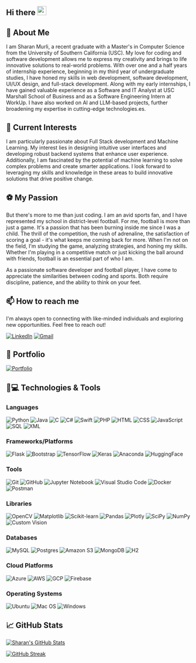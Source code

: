 ## Hi there <img src="https://media.giphy.com/media/hvRJCLFzcasrR4ia7z/giphy.gif" width="25px"></a>

<!--
**sharanmurli/sharanmurli** is a ✨ _special_ ✨ repository because its `README.md` (this file) appears on your GitHub profile.

Here are some ideas to get you started:

- 🔭 I’m currently working on ...
- 🌱 I’m currently learning ...
- 👯 I’m looking to collaborate on ...
- 🤔 I’m looking for help with ...
- 💬 Ask me about ...
- 📫 How to reach me: ...
- 😄 Pronouns: ...
- ⚡ Fun fact: ...
-->
## 🚀 About Me

I am Sharan Murli, a recent graduate with a Master's in Computer Science from the University of Southern California (USC). My love for coding and software development allows me to express my creativity and brings to life innovative solutions to real-world problems. With over one and a half years of internship experience, beginning in my third year of undergraduate studies, I have honed my skills in web development, software development, UI/UX design, and full-stack development. Along with my early internships, I have gained valuable experience as a Software and IT Analyst at USC Marshall School of Business and as a Software Engineering Intern at WorkUp. I have also worked on AI and LLM-based projects, further broadening my expertise in cutting-edge technologies.es.

## 🌟 Current Interests

I am particularly passionate about Full Stack development and Machine Learning. My interest lies in designing intuitive user interfaces and developing robust backend systems that enhance user experience. Additionally, I am fascinated by the potential of machine learning to solve complex problems and create smarter applications. I look forward to leveraging my skills and knowledge in these areas to build innovative solutions that drive positive change.

## ⚽ My Passion

But there's more to me than just coding. I am an avid sports fan, and I have represented my school in district-level football. For me, football is more than just a game. It's a passion that has been burning inside me since I was a child. The thrill of the competition, the rush of adrenaline, the satisfaction of scoring a goal - it's what keeps me coming back for more. When I'm not on the field, I'm studying the game, analyzing strategies, and honing my skills. Whether I'm playing in a competitive match or just kicking the ball around with friends, football is an essential part of who I am. 

As a passionate software developer and football player, I have come to appreciate the similarities between coding and sports. Both require discipline, patience, and the ability to think on your feet.

## 📫 How to reach me
I'm always open to connecting with like-minded individuals and exploring new opportunities. Feel free to reach out!

[![LinkedIn](https://img.shields.io/badge/LinkedIn-0077B5?style=for-the-badge&logo=linkedin&logoColor=white)](https://www.linkedin.com/in/sharan-murli)
[![Gmail](https://img.shields.io/badge/Gmail-D14836?style=for-the-badge&logo=gmail&logoColor=white)](mailto:murli@usc.edu)

## 💼 Portfolio
[![Portfolio](https://img.shields.io/badge/Portfolio-FF5722?style=for-the-badge&logo=web&logoColor=white)](https://sharanmurli.github.io/portfolio/)

## 🚀💻 Technologies & Tools

### Languages
![Python](https://img.shields.io/badge/python-3670A0?style=for-the-badge&logo=python&logoColor=ffdd54)
![Java](https://img.shields.io/badge/Java-ED8B00?style=for-the-badge&logo=java&logoColor=white)
![C](https://img.shields.io/badge/C-00599C?style=for-the-badge&logo=c&logoColor=white)
![C#](https://img.shields.io/badge/C%23-239120?style=for-the-badge&logo=c-sharp&logoColor=white)
![Swift](https://img.shields.io/badge/Swift-FA7343?style=for-the-badge&logo=swift&logoColor=white)
![PHP](https://img.shields.io/badge/PHP-777BB4?style=for-the-badge&logo=php&logoColor=white)
![HTML](https://img.shields.io/badge/HTML-239120?style=for-the-badge&logo=html5&logoColor=white)
![CSS](https://img.shields.io/badge/CSS-239120?&style=for-the-badge&logo=css3&logoColor=white)
![JavaScript](https://img.shields.io/badge/javascript-%23323330.svg?style=for-the-badge&logo=javascript&logoColor=%23F7DF1E)
![SQL](https://img.shields.io/badge/SQL-003B57?style=for-the-badge&logo=sql&logoColor=white)
![XML](https://img.shields.io/badge/XML-FF6600?style=for-the-badge&logo=xml&logoColor=white)

### Frameworks/Platforms
![Flask](https://img.shields.io/badge/Flask-000000?style=for-the-badge&logo=flask&logoColor=white)
![Bootstrap](https://img.shields.io/badge/bootstrap-%23563D7C.svg?style=for-the-badge&logo=bootstrap&logoColor=white)
![TensorFlow](https://img.shields.io/badge/TensorFlow-%23FF6F00.svg?style=for-the-badge&logo=TensorFlow&logoColor=white)
![Keras](https://img.shields.io/badge/Keras-%23D00000.svg?style=for-the-badge&logo=Keras&logoColor=white)
![Anaconda](https://img.shields.io/badge/Anaconda-%2344A833.svg?style=for-the-badge&logo=anaconda&logoColor=white)
![HuggingFace](https://img.shields.io/badge/HuggingFace-FFD43B?style=for-the-badge&logo=huggingface&logoColor=white)

### Tools
![Git](https://img.shields.io/badge/git-%23F05033.svg?style=for-the-badge&logo=git&logoColor=white)
![GitHub](https://img.shields.io/badge/github-%23121011.svg?style=for-the-badge&logo=github&logoColor=white)
![Jupyter Notebook](https://img.shields.io/badge/jupyter-%23FA0F00.svg?style=for-the-badge&logo=jupyter&logoColor=white)
![Visual Studio Code](https://img.shields.io/badge/Visual%20Studio%20Code-0078d7.svg?style=for-the-badge&logo=visual-studio-code&logoColor=white)
![Docker](https://img.shields.io/badge/docker-%230db7ed.svg?style=for-the-badge&logo=docker&logoColor=white)
![Postman](https://img.shields.io/badge/Postman-FF6C37?style=for-the-badge&logo=postman&logoColor=white)

### Libraries
![OpenCV](https://img.shields.io/badge/opencv-%23white.svg?style=for-the-badge&logo=opencv&logoColor=white)
![Matplotlib](https://img.shields.io/badge/Matplotlib-006400?style=for-the-badge&logo=matplotlib&logoColor=white)
![Scikit-learn](https://img.shields.io/badge/scikit--learn-%23F7931E.svg?style=for-the-badge&logo=scikit-learn&logoColor=white)
![Pandas](https://img.shields.io/badge/pandas-%23150458.svg?style=for-the-badge&logo=pandas&logoColor=white)
![Plotly](https://img.shields.io/badge/Plotly-%233F4F75.svg?style=for-the-badge&logo=plotly&logoColor=white)
![SciPy](https://img.shields.io/badge/SciPy-%230C55A5.svg?style=for-the-badge&logo=scipy&logoColor=%white)
![NumPy](https://img.shields.io/badge/numpy-%23013243.svg?style=for-the-badge&logo=numpy&logoColor=white)
![Custom Vision](https://img.shields.io/badge/Custom%20Vision-FF6F00?style=for-the-badge&logo=custom-vision&logoColor=white)

### Databases
![MySQL](https://img.shields.io/badge/MySQL-00000F?style=for-the-badge&logo=mysql&logoColor=white)
![Postgres](https://img.shields.io/badge/PostgreSQL-316192?style=for-the-badge&logo=postgresql&logoColor=white)
![Amazon S3](https://img.shields.io/badge/Amazon_S3-569A31?style=for-the-badge&logo=amazon-s3&logoColor=white)
![MongoDB](https://img.shields.io/badge/MongoDB-47A248?style=for-the-badge&logo=mongodb&logoColor=white)
![H2](https://img.shields.io/badge/H2-0078D4?style=for-the-badge&logo=h2&logoColor=white)

### Cloud Platforms
![Azure](https://img.shields.io/badge/Azure-0078D4?style=for-the-badge&logo=microsoft-azure&logoColor=white)
![AWS](https://img.shields.io/badge/Amazon_AWS-232F3E?style=for-the-badge&logo=amazon-aws&logoColor=white)
![GCP](https://img.shields.io/badge/Google_Cloud-4285F4?style=for-the-badge&logo=google-cloud&logoColor=white)
![Firebase](https://img.shields.io/badge/Firebase-FFCA28?style=for-the-badge&logo=firebase&logoColor=white)

### Operating Systems
![Ubuntu](https://img.shields.io/badge/Ubuntu-E95420?style=for-the-badge&logo=ubuntu&logoColor=white)
![Mac OS](https://img.shields.io/badge/mac%20os-000000?style=for-the-badge&logo=macos&logoColor=F0F0F0)
![Windows](https://img.shields.io/badge/Windows-0078D6?style=for-the-badge&logo=windows&logoColor=white)

## 📈 GitHub Stats

[![Sharan's GitHub Stats](https://github-readme-stats.vercel.app/api?username=sharanmurli&show_icons=true&theme=radical)](https://github.com/sharanmurli)

[![GitHub Streak](https://streak-stats.demolab.com?user=sharanmurli&theme=radical)](https://git.io/streak-stats)

